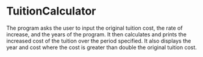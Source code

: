 # TuitionCalculator
The program asks the user to input the original tuition cost, the rate of increase, and the years of the program. 
It then calculates and prints the increased cost of the tuition over the period specified. 
It also displays the year and cost where the cost is greater than double the original tuition cost.
